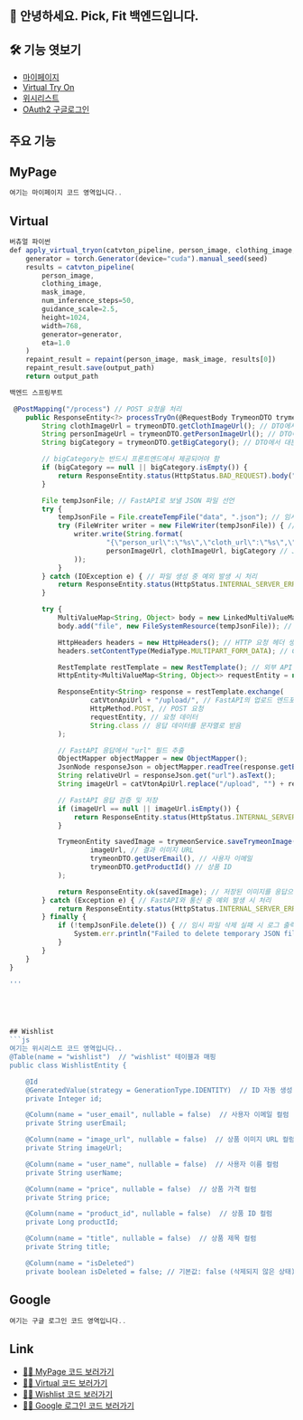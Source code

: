 ## 🙌 안녕하세요. Pick, Fit 백엔드입니다.
## 🛠 기능 엿보기
- [마이페이지](#MyPage)
- [Virtual Try On](#Virtual)
- [위시리스트](#Wishlist)
- [OAuth2 구글로그인](#Google)

## 주요 기능

## MyPage
```js
여기는 마이페이지 코드 영역입니다..
```











## Virtual
```js
버츄얼 파이썬
def apply_virtual_tryon(catvton_pipeline, person_image, clothing_image, mask_image, output_path):
    generator = torch.Generator(device="cuda").manual_seed(seed)
    results = catvton_pipeline(
        person_image,
        clothing_image,
        mask_image,
        num_inference_steps=50,
        guidance_scale=2.5,
        height=1024,
        width=768,
        generator=generator,
        eta=1.0
    )
    repaint_result = repaint(person_image, mask_image, results[0])
    repaint_result.save(output_path)
    return output_path
```

```js
백엔드 스프링부트

 @PostMapping("/process") // POST 요청을 처리
    public ResponseEntity<?> processTryOn(@RequestBody TrymeonDTO trymeonDTO) {
        String clothImageUrl = trymeonDTO.getClothImageUrl(); // DTO에서 옷 이미지 URL을 추출
        String personImageUrl = trymeonDTO.getPersonImageUrl(); // DTO에서 모델 이미지 URL을 추출
        String bigCategory = trymeonDTO.getBigCategory(); // DTO에서 대분류 카테고리를 추출

        // bigCategory는 반드시 프론트엔드에서 제공되어야 함
        if (bigCategory == null || bigCategory.isEmpty()) {
            return ResponseEntity.status(HttpStatus.BAD_REQUEST).body("Category is required and must not be empty.");
        }

        File tempJsonFile; // FastAPI로 보낼 JSON 파일 선언
        try {
            tempJsonFile = File.createTempFile("data", ".json"); // 임시 JSON 파일 생성
            try (FileWriter writer = new FileWriter(tempJsonFile)) { // 파일에 데이터를 쓰기 위한 FileWriter 생성
                writer.write(String.format(
                        "{\"person_url\":\"%s\",\"cloth_url\":\"%s\",\"category_analysis\": {\"big_category\": \"%s\"}}",
                        personImageUrl, clothImageUrl, bigCategory // JSON 형식의 데이터 작성
                ));
            }
        } catch (IOException e) { // 파일 생성 중 예외 발생 시 처리
            return ResponseEntity.status(HttpStatus.INTERNAL_SERVER_ERROR).body("Failed to create JSON file: " + e.getMessage());
        }

        try {
            MultiValueMap<String, Object> body = new LinkedMultiValueMap<>(); // 요청 본문 생성
            body.add("file", new FileSystemResource(tempJsonFile)); // JSON 파일을 multipart/form-data로 추가

            HttpHeaders headers = new HttpHeaders(); // HTTP 요청 헤더 생성
            headers.setContentType(MediaType.MULTIPART_FORM_DATA); // Content-Type 설정

            RestTemplate restTemplate = new RestTemplate(); // 외부 API 요청을 위한 RestTemplate 객체 생성
            HttpEntity<MultiValueMap<String, Object>> requestEntity = new HttpEntity<>(body, headers); // 요청 본문과 헤더 포함

            ResponseEntity<String> response = restTemplate.exchange(
                    catVtonApiUrl + "/upload/", // FastAPI의 업로드 엔드포인트
                    HttpMethod.POST, // POST 요청
                    requestEntity, // 요청 데이터
                    String.class // 응답 데이터를 문자열로 받음
            );

            // FastAPI 응답에서 "url" 필드 추출
            ObjectMapper objectMapper = new ObjectMapper();
            JsonNode responseJson = objectMapper.readTree(response.getBody());
            String relativeUrl = responseJson.get("url").asText();
            String imageUrl = catVtonApiUrl.replace("/upload", "") + relativeUrl;

            // FastAPI 응답 검증 및 저장
            if (imageUrl == null || imageUrl.isEmpty()) {
                return ResponseEntity.status(HttpStatus.INTERNAL_SERVER_ERROR).body("Invalid response from FastAPI.");
            }

            TrymeonEntity savedImage = trymeonService.saveTrymeonImage( // 결과 이미지를 데이터베이스에 저장
                    imageUrl, // 결과 이미지 URL
                    trymeonDTO.getUserEmail(), // 사용자 이메일
                    trymeonDTO.getProductId() // 상품 ID
            );

            return ResponseEntity.ok(savedImage); // 저장된 이미지를 응답으로 반환
        } catch (Exception e) { // FastAPI와 통신 중 예외 발생 시 처리
            return ResponseEntity.status(HttpStatus.INTERNAL_SERVER_ERROR).body("Failed to communicate with FastAPI: " + e.getMessage());
        } finally {
            if (!tempJsonFile.delete()) { // 임시 파일 삭제 실패 시 로그 출력
                System.err.println("Failed to delete temporary JSON file: " + tempJsonFile.getAbsolutePath());
            }
        }
    }
}

'''





## Wishlist
```js
여기는 위시리스트 코드 영역입니다..
@Table(name = "wishlist")  // "wishlist" 테이블과 매핑
public class WishlistEntity {

    @Id
    @GeneratedValue(strategy = GenerationType.IDENTITY)  // ID 자동 생성
    private Integer id;

    @Column(name = "user_email", nullable = false)  // 사용자 이메일 컬럼
    private String userEmail;

    @Column(name = "image_url", nullable = false)  // 상품 이미지 URL 컬럼
    private String imageUrl;

    @Column(name = "user_name", nullable = false)  // 사용자 이름 컬럼
    private String userName;

    @Column(name = "price", nullable = false)  // 상품 가격 컬럼
    private String price;

    @Column(name = "product_id", nullable = false)  // 상품 ID 컬럼
    private Long productId;

    @Column(name = "title", nullable = false)  // 상품 제목 컬럼
    private String title;

    @Column(name = "isDeleted")
    private boolean isDeleted = false; // 기본값: false (삭제되지 않은 상태)


```









## Google
```js
여기는 구글 로그인 코드 영역입니다..
```

## Link   
- [🙋‍♂️ MyPage 코드 보러가기](https://github.com/Pick-Fit/Back-end/blob/main/PickFit/src/main/java/com/pickfit/pickfit/oauth2/model/controller/UserController.java)
- [🙋‍♂️ Virtual 코드 보러가기](https://github.com/Pick-Fit/Back-end/tree/main/PickFit/src/main/java/com/pickfit/pickfit/trymeon)  
- [🙋‍♂️ Wishlist 코드 보러가기](https://github.com/Pick-Fit/Back-end/tree/main/PickFit/src/main/java/com/pickfit/pickfit/wishlist)
- [🙋‍♂️ Google 로그인 코드 보러가기](https://github.com/Pick-Fit/Back-end/tree/main/PickFit/src/main/java/com/pickfit/pickfit/oauth2)


